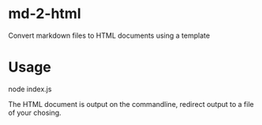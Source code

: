 # md-2-html
Convert markdown files to HTML documents using a template

# Usage

node index.js <markdown-file>

The HTML document is output on the commandline, redirect output to a file of your chosing.
